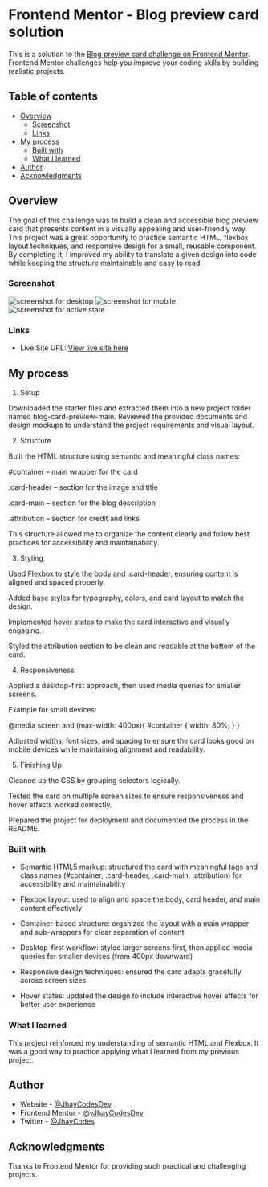 # Frontend Mentor - Blog preview card solution

This is a solution to the [Blog preview card challenge on Frontend Mentor](https://www.frontendmentor.io/challenges/blog-preview-card-ckPaj01IcS). Frontend Mentor challenges help you improve your coding skills by building realistic projects. 

## Table of contents

- [Overview](#overview)
  - [Screenshot](#screenshot)
  - [Links](#links)
- [My process](#my-process)
  - [Built with](#built-with)
  - [What I learned](#what-i-learned)
- [Author](#author)
- [Acknowledgments](#acknowledgments)


## Overview
The goal of this challenge was to build a clean and accessible blog preview card that presents content in a visually appealing and user-friendly way. 
This project was a great opportunity to practice semantic HTML, flexbox layout techniques, and responsive design for a small, reusable component.
By completing it, I improved my ability to translate a given design into code while keeping the structure maintainable and easy to read.

### Screenshot

![screenshot for desktop](./Screenshot%202025-09-03%20at%2003-53-18%20Frontend%20Mentor%20Blog%20preview%20card.png)
![screenshot for mobile](./Screenshot%202025-09-03%20at%2003-56-02%20Frontend%20Mentor%20Blog%20preview%20card.png)
![screenshot for active state](./Screenshot%202025-09-03%20at%2003-57-14%20Frontend%20Mentor%20Blog%20preview%20card.png)

### Links
- Live Site URL: [View live site here](https://JhayCodesDev.github.io/Blog-Preview-Card-Main/)
## My process
1. Setup

Downloaded the starter files and extracted them into a new project folder named blog-card-preview-main.
Reviewed the provided documents and design mockups to understand the project requirements and visual layout.

2. Structure

Built the HTML structure using semantic and meaningful class names:

#container – main wrapper for the card

.card-header – section for the image and title

.card-main – section for the blog description

.attribution – section for credit and links

This structure allowed me to organize the content clearly and follow best practices for accessibility and maintainability.

3. Styling

Used Flexbox to style the body and .card-header, ensuring content is aligned and spaced properly.

Added base styles for typography, colors, and card layout to match the design.

Implemented hover states to make the card interactive and visually engaging.

Styled the attribution section to be clean and readable at the bottom of the card.

4. Responsiveness

Applied a desktop-first approach, then used media queries for smaller screens.

Example for small devices:

@media screen and (max-width: 400px){
  #container {
    width: 80%;
  }
}


Adjusted widths, font sizes, and spacing to ensure the card looks good on mobile devices while maintaining alignment and readability.

5. Finishing Up

Cleaned up the CSS by grouping selectors logically.

Tested the card on multiple screen sizes to ensure responsiveness and hover effects worked correctly.

Prepared the project for deployment and documented the process in the README.

### Built with
- Semantic HTML5 markup: structured the card with meaningful tags and class names (#container, .card-header, .card-main, .attribution) for accessibility and maintainability

- Flexbox layout: used to align and space the body, card header, and main content effectively

- Container-based structure: organized the layout with a main wrapper and sub-wrappers for clear separation of content

- Desktop-first workflow: styled larger screens first, then applied media queries for smaller devices (from 400px downward)

- Responsive design techniques: ensured the card adapts gracefully across screen sizes

- Hover states: updated the design to include interactive hover effects for better user experience

### What I learned
This project reinforced my understanding of semantic HTML and Flexbox. It was a good way to practice applying what I learned from my previous project.

## Author

- Website - [@JhayCodesDev](https://github.com/JhayCodesDev)
- Frontend Mentor - [@yJhayCodesDev](https://www.frontendmentor.io/profile/JhayCodesDev)
- Twitter - [@JhayCodes](https://www.twitter.com/JhayCodes)

## Acknowledgments
Thanks to Frontend Mentor for providing such practical and challenging projects.
